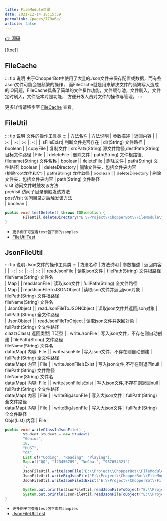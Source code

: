 ```yaml
---
title: FileModule目录
date: 2021-12-14 18:15:59
permalink: /pages/779a6e/
article: false
---
```


[👉 源码](https://github.com/969025903/ChopperBot)

[[toc]]

## FileCache

::: tip 说明
由于ChopperBot中使用了大量的Json文件来保存配置或数据，而有些Json文件可能会被频繁的操作，
而FileCache就是用来解决文件的频繁写入造成的IO问题，FileCache具备了简单的文件操作功能，文件缓存池，文件刷入，文件定时刷入，文件版本对照功能，
方便开发人员对文件的操作与管理。
:::

更多详情请移步至 [FileCache](/pages/779a6c/) 查看。


## FileUtil
::: tip 说明
文件的操作工具类
:::
| 方法名称 | 方法说明 | 参数描述 | 返回内容 |
| :-: | :-: | :-: | :-: |
| isFileExist| 判断文件是否存在 | dir(String) 文件路径 | boolean |
| copyFile | 复制文件 | srcPath(String) 源文件路径,destPath(String) 目标文件路径 | File |
| deleteFile | 删除文件 | path(String) 文件根路径, filename(String) 文件名称 | boolean|
| deleteFile | 删除文件 | path(String) 文件路径| boolean |
| deleteDirectory | 删除文件夹，包括文件夹内容<br/>  (排除root文件和C:) | path(String) 文件路径 | boolean |
| deleteDirectory | 删除文件夹，包括文件夹内容 | path(String) 文件路径<br/> visit 访问文件时触发该方法<br/>   preVisit 访问子目录前触发该方法<br/>   postVisit 访问目录之后触发该方法<br/>   | boolean |
```java
public void testDelete() throws IOException {
        FileUtil.deleteDirectory("E:\\Project\\ChopperBot\\FileModule\\src\\main\\resources\\trash");
}
```

- `更多例子可查看test包下面的samples`
- [FileUtilTest](https://github.com/969025903/ChopperBot/blob/master/FileModule/src/test/java/org/example/util/FileUtilTest.java)
## JsonFileUtil
::: tip 说明
Json文件的操作工具类
:::
| 方法名称 | 方法说明 | 参数描述 | 返回内容 |
| :-: | :-: | :-: | :-: |
| readJsonFile | 读取json文件 | filePath(String) 文件根路径</br> fileName(String) 文件名</br>| Map |
| readJsonFile | 读取json文件 | fullPath(String) 全文件路径</br> | Map |
| readJsonFileToJSONObject | 读取json文件并返回json对象 | filePath(String) 文件根路径</br> fileName(String) 文件名</br>| JsonObject |
| readJsonFileToJSONObject | 读取json文件并返回json对象 | fullPath(String) 全文件路径</br>| JsonObject |
| readJsonFileToObject | 读取json文件并返回对象 | fullPath(String) 全文件路径</br> clazz(Class) 返回类型| T泛型 |
| writeJsonFile | 写入json文件，不存在则自动创建 | filePath(String) 文件路径</br> fileName(String) 文件名</br> data(Map) 内容| File |
| writeJsonFile | 写入json文件，不存在则自动创建 | fullPath(String) 全文件路径</br> data(Map) 内容 | File |
| writeJsonFileIsExist | 写入json文件,不存在则返回null | filePath(String) 文件路径</br> fileName(String) 文件名</br> data(Map) 内容| File |
| writeJsonFileIsExist | 写入json文件,不存在则返回null | fullPath(String) 全文件路径</br> data(Map) 内容 | File |
| writeBigJsonFile | 写入大json文件 | fullPath(String) 全文件路径</br> data(Map) 内容 | File |
| writeBigJsonFile | 写入大json文件 | fullPath(String) 全文件路径</br> Objs(List) 内容 | File |
```java
public void writeClassInJsonFile() {
        Student student = new Student(
        "Genius",
        18,
        "HUST",
        "CS",
        List.of("Coding", "Reading", "Playing"),
        Map.of("QQ", "123456789", "WeChat", "987654321")
        );
        JsonFileUtil.writeJsonFile("E:\\Project\\ChopperBot\\FileModule\\src\\main\\resources\\", "student.json", student);
        JsonFileUtil.writeBigJsonFile("E:\\Project\\ChopperBot\\FileModule\\src\\main\\resources\\student2.json", List.of(student));
        JsonFileUtil.writeJsonFileIsExist("E:\\Project\\ChopperBot\\FileModule\\src\\main\\resources\\student3.json", student);

        System.out.println(JsonFileUtil.readJsonFileToObject("E:\\Project\\ChopperBot\\FileModule\\src\\main\\resources\\student.json", Student.class));
        System.out.println(JsonFileUtil.readJsonFileToObject("E:\\Project\\ChopperBot\\FileModule\\src\\main\\resources\\student2.json",List.class));
}
```

- `更多例子可查看test包下面的samples`
- [JsonFileUtilTest](https://github.com/969025903/ChopperBot/blob/master/FileModule/src/test/java/org/example/util/JsonFileUtilTest.java)
